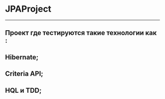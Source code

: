 # JPAProject
---
Проект где тестируются такие технологии как :
---
Hibernate;
---
Criteria API;
---
HQL и TDD;
---

